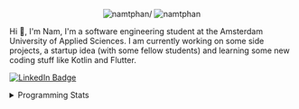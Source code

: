 <p align="center"> <img src=https://komarev.com/ghpvc/?username=namtphan alt=namtphan/> <img 
src="https://img.shields.io/github/last-commit/namtphan/namtphan" alt="namtphan" />
</p>

Hi 👋, I'm Nam, I'm a software engineering student at the Amsterdam University of Applied Sciences. I am currently working on some side projects, a startup idea (with some fellow students) and learning some new coding stuff like Kotlin and Flutter. 

<a href="https://www.linkedin.com/in/namtphan2/"><img src="https://img.shields.io/badge/-@namtphan2-0077B5?style=flat-square&amp;labelColor=0077B5&amp;logo=LinkedIn&amp;link=https://www.linkedin.com/in/namtphan2/" alt="LinkedIn Badge"></a> 

<details>
<summary>Programming Stats</summary>
<!-- Most used languages stats -->
<!-- [![Top Langs](https://github-readme-stats.vercel.app/api/top-langs/?username=namtphan&layout=compact)](https://github.com/namtphan2/github-readme-stats) -->
  
<!--START_SECTION:waka-->
**I'm a Night 🦉** 

```text
🌞 Morning    42 commits     █░░░░░░░░░░░░░░░░░░░░░░░░   6.84% 
🌆 Daytime    181 commits    ███████░░░░░░░░░░░░░░░░░░   29.48% 
🌃 Evening    231 commits    █████████░░░░░░░░░░░░░░░░   37.62% 
🌙 Night      160 commits    ██████░░░░░░░░░░░░░░░░░░░   26.06%

```
📅 **I'm Most Productive on Tuesday** 

```text
Monday       68 commits     ██░░░░░░░░░░░░░░░░░░░░░░░   11.07% 
Tuesday      107 commits    ████░░░░░░░░░░░░░░░░░░░░░   17.43% 
Wednesday    79 commits     ███░░░░░░░░░░░░░░░░░░░░░░   12.87% 
Thursday     87 commits     ███░░░░░░░░░░░░░░░░░░░░░░   14.17% 
Friday       93 commits     ███░░░░░░░░░░░░░░░░░░░░░░   15.15% 
Saturday     88 commits     ███░░░░░░░░░░░░░░░░░░░░░░   14.33% 
Sunday       92 commits     ███░░░░░░░░░░░░░░░░░░░░░░   14.98%

```


📊 **This Week I Spent My Time On** 

```text
💻 Operating System: 
Mac                      48 mins             █████████████████████████   100.0% 
Windows                  0 secs              ░░░░░░░░░░░░░░░░░░░░░░░░░   0.0%

```


<!--END_SECTION:waka-->
</details>
